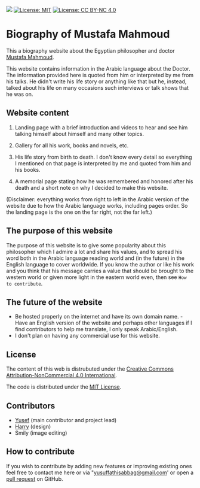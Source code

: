 ![](https://img.shields.io/badge/release%20version-1.1-cyan) [![License: MIT](https://img.shields.io/badge/License-MIT-yellow.svg)](https://opensource.org/licenses/MIT) [![License: CC BY-NC 4.0](https://img.shields.io/badge/License-CC%20BY--NC%204.0-lightgrey.svg)](https://creativecommons.org/licenses/by-nc/4.0/)


# Biography of Mustafa Mahmoud

This a biography website about the Egyptian philosopher and doctor [Mustafa Mahmoud](https://en.wikipedia.org/wiki/Mustafa_Mahmoud).

This website contains information in the Arabic language about the Doctor. The information provided here is quoted from him or interpreted by me from his talks. He didn't write his life story or anything like that but he, instead, talked about his life on many occasions such interviews or talk shows that he was on.

## Website content

1. Landing page with a brief introduction and videos to hear and see him talking himself about himself and many other topics.

1. Gallery for all his work, books and novels, etc.

1. His life story from birth to death. I don't know every detail so everything I mentioned on that page is interpreted by me and quoted from him and his books.

1. A memorial page stating how he was remembered and honored after his death and a short note on why I decided to make this website.

(Disclaimer: everything works from right to left in the Arabic version of the website due to how the Arabic language works, including pages order. So the landing page is the one on the far right, not the far left.)

## The purpose of this website

The purpose of this website is to give some popularity about this philosopher which I admire a lot and share his values, and to spread his word both in the Arabic language reading world and (in the future) in the English language to cover worldwide. If you know the author or like his work and you think that his message carries a value that should be brought to the western world or given more light in the eastern world even, then see `How to contribute`.

## The future of the website
- Be hosted properly on the internet and have its own domain name.
-Have an English version of the website and perhaps other languages if I find contributors to help me translate, I only speak Arabic/English.
- I don't plan on having any commercial use for this website.

## License

The content of this web is distrubuted under the [Creative Commons Attribution-NonCommercial 4.0 International](http://creativecommons.org/licenses/by-nc/4.0/).

The code is distributed under the [MIT License](https://opensource.org/licenses/MIT).

## Contributors

- [Yusef](https://github.com/Yuniac) (main contributor and project lead)
- [Harry](https://github.com/Haariz) (design)
- Smily (image editing) 

## How to contribute

If you wish to contribute by adding new features or improving existing ones feel free to contact me here or via "yusuffathisabbag@gmail.com' or open a [pull request](https://github.com/Yuniac) on GitHub.
